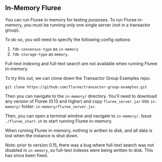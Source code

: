 ## In-Memory Fluree

You can run Fluree in memory for testing purposes. To run Fluree in-memory, you must be running only one single server (not in a transactor group).

To do so, you will need to specify the following config options:

1. `fdb-consensus-type` as `in-memory`
2. `fdb-storage-type` as `memory`.

Full-text indexing and full-text search are not available when running Fluree in-memory.

To try this out, we can clone down the Transactor Group Examples repo.

```all
git clone https://github.com/fluree/transactor-group-examples.git
```

Then you can navigate to the `in-memory/` directory. You'll need to download any version of Fluree (0.13 and higher) and copy `fluree_server.jar` into `in-memory/` folder: `in-memory/fluree_server.jar`.

Then, you can open a terminal window and navigate to `in-memory/`. Issue `./fluree_start.sh` to start running Fluree in-memory.

When running Fluree in-memory, nothing is written to disk, and all data is lost when the instance is shut down.

Note: prior to version 0.15, there was a bug where full-text search was not disabled in `in-memory`, so full-text indexes were being written to disk. This has since been fixed.

